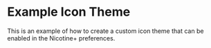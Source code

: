 # Example Icon Theme

This is an example of how to create a custom icon theme that can be enabled in the Nicotine+ preferences.
